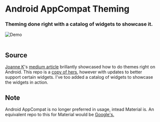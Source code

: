 # Android AppCompat Theming
### Theming done right with a catalog of widgets to showcase it.
![Demo](https://github.com/seljabali/android-appcompat-theming/blob/master/screen-shots/demo.gif)
<br><br>
## Source
[Joanne K](https://github.com/pixelbutter/)'s [medium article](https://medium.com/@joannekao/android-working-with-themes-and-styles-18cde717f4d) brillantly showcased how to do themes right on Android. This repo is a [copy of hers](https://github.com/pixelbutter/theme-sample), however with updates to better support certain widgets. I've too added a catalog of widgets to showcase the widgets in action.

## Note 
Android AppCompat is no longer preferred in usage, intead Material is. An equivalent repo to this for Material would be [Google's.](https://github.com/material-components/material-components-android)
